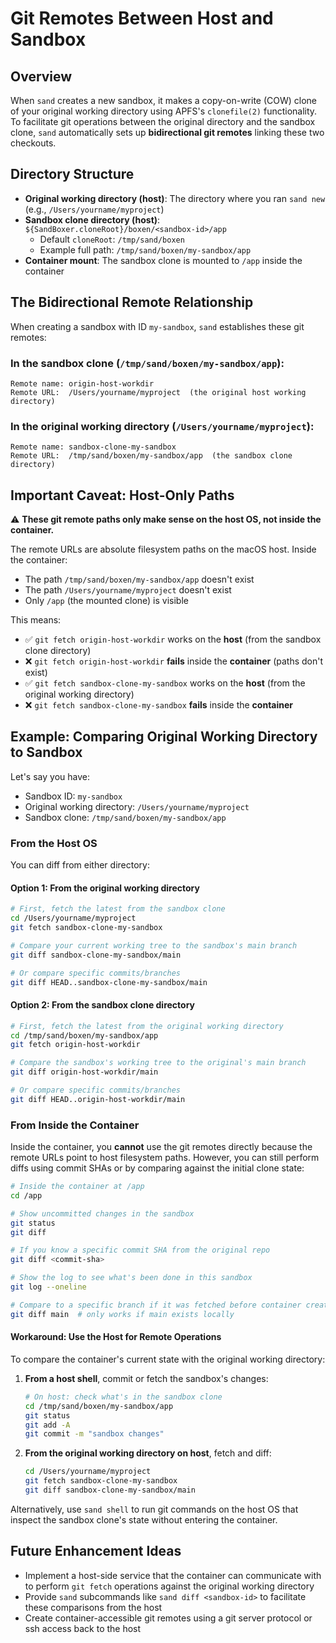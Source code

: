 # Git Remotes Between Host and Sandbox

## Overview

When `sand` creates a new sandbox, it makes a copy-on-write (COW) clone of your original working directory using APFS's `clonefile(2)` functionality. To facilitate git operations between the original directory and the sandbox clone, `sand` automatically sets up **bidirectional git remotes** linking these two checkouts.

## Directory Structure

- **Original working directory (host)**: The directory where you ran `sand new` (e.g., `/Users/yourname/myproject`)
- **Sandbox clone directory (host)**: `${SandBoxer.cloneRoot}/boxen/<sandbox-id>/app`
  - Default `cloneRoot`: `/tmp/sand/boxen`
  - Example full path: `/tmp/sand/boxen/my-sandbox/app`
- **Container mount**: The sandbox clone is mounted to `/app` inside the container

## The Bidirectional Remote Relationship

When creating a sandbox with ID `my-sandbox`, `sand` establishes these git remotes:

### In the sandbox clone (`/tmp/sand/boxen/my-sandbox/app`):
```
Remote name: origin-host-workdir
Remote URL:  /Users/yourname/myproject  (the original host working directory)
```

### In the original working directory (`/Users/yourname/myproject`):
```
Remote name: sandbox-clone-my-sandbox
Remote URL:  /tmp/sand/boxen/my-sandbox/app  (the sandbox clone directory)
```

## Important Caveat: Host-Only Paths

⚠️ **These git remote paths only make sense on the host OS, not inside the container.**

The remote URLs are absolute filesystem paths on the macOS host. Inside the container:
- The path `/tmp/sand/boxen/my-sandbox/app` doesn't exist
- The path `/Users/yourname/myproject` doesn't exist
- Only `/app` (the mounted clone) is visible

This means:
- ✅ `git fetch origin-host-workdir` works on the **host** (from the sandbox clone directory)
- ❌ `git fetch origin-host-workdir` **fails** inside the **container** (paths don't exist)
- ✅ `git fetch sandbox-clone-my-sandbox` works on the **host** (from the original working directory)
- ❌ `git fetch sandbox-clone-my-sandbox` **fails** inside the **container**

## Example: Comparing Original Working Directory to Sandbox

Let's say you have:
- Sandbox ID: `my-sandbox`
- Original working directory: `/Users/yourname/myproject`
- Sandbox clone: `/tmp/sand/boxen/my-sandbox/app`

### From the Host OS

You can diff from either directory:

#### Option 1: From the original working directory
```sh
# First, fetch the latest from the sandbox clone
cd /Users/yourname/myproject
git fetch sandbox-clone-my-sandbox

# Compare your current working tree to the sandbox's main branch
git diff sandbox-clone-my-sandbox/main

# Or compare specific commits/branches
git diff HEAD..sandbox-clone-my-sandbox/main
```

#### Option 2: From the sandbox clone directory
```sh
# First, fetch the latest from the original working directory
cd /tmp/sand/boxen/my-sandbox/app
git fetch origin-host-workdir

# Compare the sandbox's working tree to the original's main branch
git diff origin-host-workdir/main

# Or compare specific commits/branches
git diff HEAD..origin-host-workdir/main
```

### From Inside the Container

Inside the container, you **cannot** use the git remotes directly because the remote URLs point to host filesystem paths. However, you can still perform diffs using commit SHAs or by comparing against the initial clone state:

```sh
# Inside the container at /app
cd /app

# Show uncommitted changes in the sandbox
git status
git diff

# If you know a specific commit SHA from the original repo
git diff <commit-sha>

# Show the log to see what's been done in this sandbox
git log --oneline

# Compare to a specific branch if it was fetched before container creation
git diff main  # only works if main exists locally
```

#### Workaround: Use the Host for Remote Operations

To compare the container's current state with the original working directory:

1. **From a host shell**, commit or fetch the sandbox's changes:
   ```sh
   # On host: check what's in the sandbox clone
   cd /tmp/sand/boxen/my-sandbox/app
   git status
   git add -A
   git commit -m "sandbox changes"
   ```

2. **From the original working directory on host**, fetch and diff:
   ```sh
   cd /Users/yourname/myproject
   git fetch sandbox-clone-my-sandbox
   git diff sandbox-clone-my-sandbox/main
   ```

Alternatively, use `sand shell` to run git commands on the host OS that inspect the sandbox clone's state without entering the container.

## Future Enhancement Ideas

- Implement a host-side service that the container can communicate with to perform `git fetch` operations against the original working directory
- Provide `sand` subcommands like `sand diff <sandbox-id>` to facilitate these comparisons from the host
- Create container-accessible git remotes using a git server protocol or ssh access back to the host